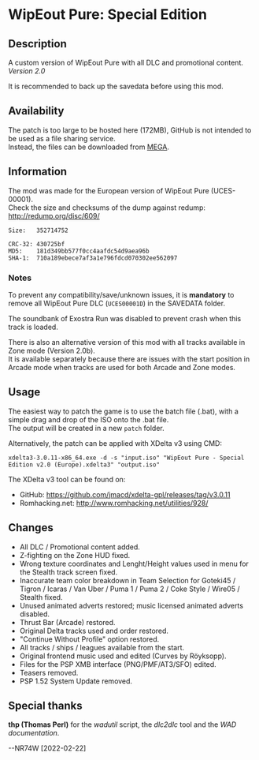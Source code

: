 # WipEout Pure: Special Edition

## Description

A custom version of WipEout Pure with all DLC and promotional content. *Version 2.0*

It is recommended to back up the savedata before using this mod.

## Availability

The patch is too large to be hosted here (172MB), GitHub is not intended to be used as a file sharing service.  
Instead, the files can be downloaded from [MEGA](https://mega.nz/folder/pd4WmL6Y#iIBs0iR0Jws6jRpjH-F08w).

## Information

The mod was made for the European version of WipEout Pure (UCES-00001).  
Check the size and checksums of the dump against redump: http://redump.org/disc/609/

```
Size:   352714752

CRC-32: 430725bf
MD5:    181d349bb577f0cc4aafdc54d9aea96b
SHA-1:  710a189ebece7af3a1e796fdcd070302ee562097
```

### Notes

To prevent any compatibility/save/unknown issues, it is **mandatory** to remove all WipEout Pure DLC (`UCES00001D`) in the SAVEDATA folder.

The soundbank of Exostra Run was disabled to prevent crash when this track is loaded.

There is also an alternative version of this mod with all tracks available in Zone mode (Version 2.0b).  
It is available separately because there are issues with the start position in Arcade mode when tracks are used for both Arcade and Zone modes.

## Usage

The easiest way to patch the game is to use the batch file (.bat), with a simple drag and drop of the ISO onto the .bat file.  
The output will be created in a new `patch` folder.

Alternatively, the patch can be applied with XDelta v3 using CMD:
```
xdelta3-3.0.11-x86_64.exe -d -s "input.iso" "WipEout Pure - Special Edition v2.0 (Europe).xdelta3" "output.iso"
```

The XDelta v3 tool can be found on:
- GitHub: https://github.com/jmacd/xdelta-gpl/releases/tag/v3.0.11
- Romhacking.net: http://www.romhacking.net/utilities/928/

## Changes

- All DLC / Promotional content added.
- Z-fighting on the Zone HUD fixed.
- Wrong texture coordinates and Lenght/Height values used in menu for the Stealth track screen fixed.
- Inaccurate team color breakdown in Team Selection for Goteki45 / Tigron / Icaras / Van Uber / Puma 1 / Puma 2 / Coke Style / Wire05 / Stealth fixed.
- Unused animated adverts restored; music licensed animated adverts disabled.
- Thrust Bar (Arcade) restored.
- Original Delta tracks used and order restored.
- "Continue Without Profile" option restored.
- All tracks / ships / leagues available from the start.
- Original frontend music used and edited (Curves by Röyksopp).
- Files for the PSP XMB interface (PNG/PMF/AT3/SFO) edited.
- Teasers removed.
- PSP 1.52 System Update removed.

## Special thanks

**thp (Thomas Perl)** for the *wadutil* script, the *dlc2dlc* tool and the *WAD documentation*.

--NR74W [2022-02-22]
